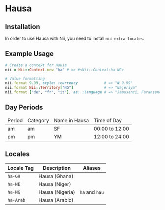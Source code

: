 <!-- This file has been generated. Source: src/docs/languages/_template.md.erb -->

# Hausa

## Installation

In order to use Hausa with Nii, you need to install `nii-extra-locales`.

## Example Usage

``` ruby
# Create a context for Hausa
nii = Nii::Context.new "ha" # => #<Nii::Context:ha-NG>

# Value formatting
nii.format 9.99, style: :currency            # => "₦ 9.99"
nii.format Nii::Territory["NG"]              # => "Najeriya"
nii.format ["de", "fr", "it"], as: :language # => "Jamusanci, Faransanci, da Italiyanci"
```

## Day Periods


<table>
  <thead>
    <tr>
      <td>Period</td>
      <td>Category</td>
      <td>Name in Hausa</td>
      <td>Time of Day</td>
    </tr>
  </thead>
  <tbody>
    <tr>
      <td>am</td>
      <td>am</td>
      <td>SF</td>
      <td>00:00 to 12:00</td>
    </tr>
    <tr>
      <td>pm</td>
      <td>pm</td>
      <td>YM</td>
      <td>12:00 to 24:00</td>
    </tr>
  </tbody>
</table>



## Locales

<table>
  <thead>
    <tr>
      <th>Locale Tag</th>
      <th>Description</th>
      <th>Aliases</th>
    </tr>
  </thead>
  <tbody>
    <tr>
      <td><code>ha-GH</code></td>
      <td>Hausa (Ghana)</td>
      <td></td>
    </tr>
    <tr>
      <td><code>ha-NE</code></td>
      <td>Hausa (Niger)</td>
      <td></td>
    </tr>
    <tr>
      <td><code>ha-NG</code></td>
      <td>Hausa (Nigeria)</td>
      <td><code>ha</code> and <code>hau</code></td>
    </tr>
    <tr>
      <td><code>ha-Arab</code></td>
      <td>Hausa (Arabic)</td>
      <td></td>
    </tr>
  </tbody>
</table>

